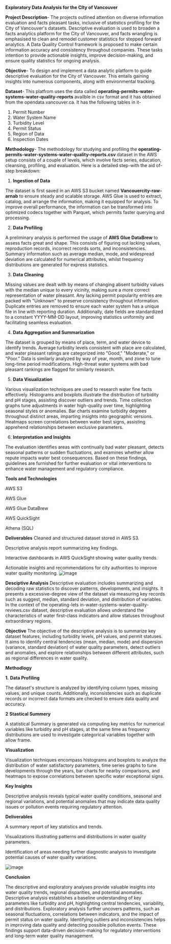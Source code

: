 **Exploratory Data Analysis for the CIty of Vancouver**

**Project Description**- The projects outlined attention on diverse information evaluation and facts pleasant tasks, inclusive of statistics profiling for the City of Vancouver's datasets. Descriptive evaluation is used to broaden a facts analytics platform for the City of Vancouver, and facts wrangling is emphasised to clean and remodel customer statistics for stepped forward analytics. A Data Quality Control framework is proposed to make certain information accuracy and consistency throughout companies. These tasks intention to provide actionable insights, improve decision-making, and ensure quality statistics for ongoing analysis.

**Objective**- To design and implement a data analytic platform to guide descriptive evaluation for the City of Vancouver. This entails gaining insights into numerous components, along with environmental tracking.

**Dataset**- This platfrom uses the data called **operating-permits-water-systems-water-quality-reports** availble in csv format and it has obtained from the opendata.vancouver.ca. It has the following tables in it-

1. Permit Number
2. Water System Name
3. Turbidity Level
4. Permit Status
5. Region of Data
6. Inspection Dates

**Methodology**- The methodology for studying and profiling the **operating-permits-water-systems-water-quality-reports.csv** dataset in the AWS setup consists of a couple of levels, which involve facts series, education, cleansing, profiling, and evaluation. Here is a detailed step-with the aid of-step breakdown:

1. **Ingestion of Data**

The dataset is first saved in an AWS S3 bucket named **Vancouercity-raw-arnab** to ensure steady and scalable storage. AWS Glue is used to extract, catalog, and arrange the information, making it equipped for analysis. To improve overall performance, the information can be transformed into optimized codecs together with Parquet, which permits faster querying and processing.

2. **Data Profiling**

A preliminary analysis is performed the usage of **AWS Glue DataBrew** to assess facts great and shape. This consists of figuring out lacking values, reproduction records, incorrect records sorts, and inconsistencies. Summary information such as average median, mode, and widespread deviation are calculated for numerical attributes, whilst frequency distributions are generated for express statistics.

3. **Data Cleaning**

Missing values are dealt with by means of changing absent turbidity values with the median unique to every vicinity, making sure a more correct representation of water pleasant. Any lacking permit popularity entries are packed with "Unknown" to preserve consistency throughout information. Duplicate entries are removed to ensure each water system has a unique file in line with reporting duration. Additionally, date fields are standardized to a constant YYYY-MM-DD layout, improving statistics uniformity and facilitating seamless evaluation.

 4. **Data Aggregation and Summarization**

The dataset is grouped by means of place, term, and water device to identify trends. Average turbidity levels consistent with place are calculated, and water pleasant ratings are categorized into "Good," "Moderate," or "Poor." Data is similarly analyzed by way of year, month, and zone to tune long-time period modifications. High-threat water systems with bad pleasant rankings are flagged for similarly research.

5. **Data Visualization**

Various visualization techniques are used to research water fine facts effectively. Histograms and boxplots illustrate the distribution of turbidity and pH stages, assisting discover outliers and trends. Time collection graphs tune adjustments in water high-quality over time, highlighting seasonal styles or anomalies. Bar charts examine turbidity degrees throughout distinct areas, imparting insights into geographic versions. Heatmaps screen correlations between water best signs, assisting apprehend relationships between exclusive parameters.

6. **Interpretation and Insights**

The evaluation identifies areas with continually bad water pleasant, detects seasonal patterns or sudden fluctuations, and examines whether allow repute impacts water best consequences. Based on these findings, guidelines are furnished for further evaluation or vital interventions to enhance water management and regulatory compliance.

**Tools and Technologies**

AWS S3

AWS Glue 

AWS Glue DataBrew 

AWS QuickSight

Athena (SQL)


**Deliverables**
Cleaned and structured dataset stored in AWS S3.

Descriptive analysis report summarizing key findings.

Interactive dashboards in AWS QuickSight showing water quality trends.

Actionable insights and recommendations for city authorities to improve water quality monitoring.
![image](https://github.com/user-attachments/assets/78b53bb1-0ce7-406b-8f39-02519c5d5c13)



**Desciptive Analysis**
Descriptive evaluation includes summarizing and decoding raw statistics to discover patterns, developments, and insights. It presents a excessive-degree view of the dataset via measuring key records such as suggest, median, standard deviation, and distribution of variables. In the context of the operating-lets in-water-systems-water-quality-reviews.csv dataset, descriptive evaluation allows understand the characteristics of water first-class indicators and allow statuses throughout extraordinary regions.

**Objective**
The objective of the descriptive analysis is to summarize key dataset features, including turbidity levels, pH values, and permit statuses. It aims to identify central tendencies (mean, median, mode) and dispersion (variance, standard deviation) of water quality parameters, detect outliers and anomalies, and explore relationships between different attributes, such as regional differences in water quality.

**Methodlogy**

**1.** **Data Profiling**

The dataset's structure is analyzed by identifying column types, missing values, and unique counts. Additionally, inconsistencies such as duplicate records or incorrect data formats are checked to ensure data quality and accuracy.

**2** **Stastical Summery**

A statistical Summary is generated via computing key metrics for numerical variables like turbidity and pH stages, at the same time as frequency distributions are used to investigate categorical variables together with allow frame.

**Visualization**

Visualization techniques encompass histograms and boxplots to analyze the distribution of water satisfactory parameters, time series graphs to tune developments through the years, bar charts for nearby comparisons, and heatmaps to expose correlations between specific water exceptional signs.

**Key Insights**

Descriptive analysis reveals typical water quality conditions, seasonal and regional variations, and potential anomalies that may indicate data quality issues or pollution events requiring regulatory attention.

**Deliverables**

A summary report of key statistics and trends.

Visualizations illustrating patterns and distributions in water quality parameters.

Identification of areas needing further diagnostic analysis to investigate potential causes of water quality variations.

![image](https://github.com/user-attachments/assets/d731f34d-2ca2-4a92-8a6a-a9959255871d)


**Conclusion**

The descriptive and exploratory analyses provide valuable insights into water quality trends, regional disparities, and potential anomalies. Descriptive analysis establishes a baseline understanding of key parameters like turbidity and pH, highlighting central tendencies, variability, and distributions. Exploratory analysis further uncovers patterns, such as seasonal fluctuations, correlations between indicators, and the impact of permit status on water quality. Identifying outliers and inconsistencies helps in improving data quality and detecting possible pollution events. These findings support data-driven decision-making for regulatory interventions and long-term water quality management.










